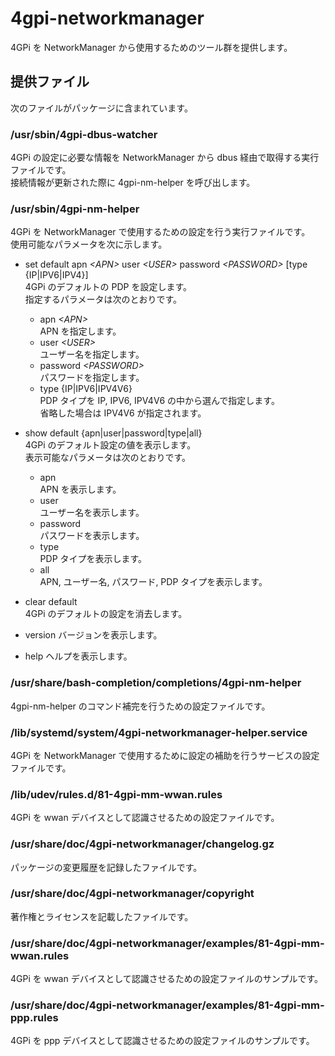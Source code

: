 4gpi-networkmanager
===================

4GPi を NetworkManager から使用するためのツール群を提供します。

## 提供ファイル
次のファイルがパッケージに含まれています。

### /usr/sbin/4gpi-dbus-watcher
4GPi の設定に必要な情報を NetworkManager から dbus 経由で取得する実行ファイルです。  
接続情報が更新された際に 4gpi-nm-helper を呼び出します。

### /usr/sbin/4gpi-nm-helper
4GPi を NetworkManager で使用するための設定を行う実行ファイルです。  
使用可能なパラメータを次に示します。

+ set default apn _&lt;APN&gt;_ user _&lt;USER&gt;_ password _&lt;PASSWORD&gt;_ [type {IP|IPV6|IPV4}]  
  4GPi のデフォルトの PDP を設定します。  
  指定するパラメータは次のとおりです。  
  - apn _&lt;APN&gt;_  
    APN を指定します。
  - user _&lt;USER&gt;_  
    ユーザー名を指定します。
  - password _&lt;PASSWORD&gt;_  
    パスワードを指定します。
  - type {IP|IPV6|IPV4V6}  
    PDP タイプを IP, IPV6, IPV4V6 の中から選んで指定します。  
    省略した場合は IPV4V6 が指定されます。

+ show default {apn|user|password|type|all}  
  4GPi のデフォルト設定の値を表示します。  
  表示可能なパラメータは次のとおりです。
  - apn  
    APN を表示します。
  - user  
    ユーザー名を表示します。
  - password  
    パスワードを表示します。
  - type  
     PDP タイプを表示します。
  - all  
    APN, ユーザー名, パスワード, PDP タイプを表示します。

+ clear default  
  4GPi のデフォルトの設定を消去します。

+ version
  バージョンを表示します。  

+ help
  ヘルプを表示します。

### /usr/share/bash-completion/completions/4gpi-nm-helper
4gpi-nm-helper のコマンド補完を行うための設定ファイルです。

### /lib/systemd/system/4gpi-networkmanager-helper.service
4GPi を NetworkManager で使用するために設定の補助を行うサービスの設定ファイルです。

### /lib/udev/rules.d/81-4gpi-mm-wwan.rules
4GPi を wwan デバイスとして認識させるための設定ファイルです。

### /usr/share/doc/4gpi-networkmanager/changelog.gz
パッケージの変更履歴を記録したファイルです。

### /usr/share/doc/4gpi-networkmanager/copyright
著作権とライセンスを記載したファイルです。

### /usr/share/doc/4gpi-networkmanager/examples/81-4gpi-mm-wwan.rules
4GPi を wwan デバイスとして認識させるための設定ファイルのサンプルです。

### /usr/share/doc/4gpi-networkmanager/examples/81-4gpi-mm-ppp.rules
4GPi を ppp デバイスとして認識させるための設定ファイルのサンプルです。
